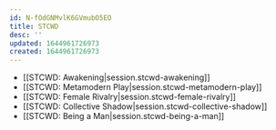 ```yaml
---
id: N-fOdGNMvlK6GVmubO5EO
title: STCWD
desc: ''
updated: 1644961726973
created: 1644961726973
---
```


- [[STCWD:  Awakening|session.stcwd-awakening]]
- [[STCWD:  Metamodern Play|session.stcwd-metamodern-play]]
- [[STCWD:  Female Rivalry|session.stcwd-female-rivalry]]
- [[STCWD:  Collective Shadow|session.stcwd-collective-shadow]]
- [[STCWD:  Being a Man|session.stcwd-being-a-man]]
